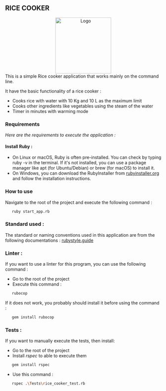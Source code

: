## RICE COOKER

<div align="center">
    <img src="https://cdn-icons-png.flaticon.com/256/4152/4152586.png" alt="Logo" width="180" height="180">
</div>
This is a simple Rice cooker application that works mainly on the command line.


It have the basic functionality of a rice cooker :
* Cooks rice with water with 10 Kg and 10 L as the maximum limit
* Cooks other ingredients like vegetables using the steam of the water
* Timer in minutes with warming mode

### Requirements
_Here are the requirements to execute the application :_

#### Install Ruby :
* On Linux or macOS, Ruby is often pre-installed. You can check by typing ruby -v in the terminal. If it's not installed, you can use a package manager like apt (for Ubuntu/Debian) or brew (for macOS) to install it.
* On Windows, you can download the RubyInstaller from [rubyinstaller.org](https://rubyinstaller.org/downloads/) and follow the installation instructions.

### How to use
Navigate to the root of the project and execute the following command :
```sh
   ruby start_app.rb
```

### Standard used :
The standard or naming conventions used in this application are from the following documentations :
[rubystyle.guide](https://rubystyle.guide/)


### Linter :
If you want to use a linter for this program, you can use the following command :
- Go to the root of the project
- Execute this command :
```sh
   rubocop
```

If it does not work, you probably should install it before using the command :
```sh
   gem install rubocop
```

### Tests :
If you want to manually execute the tests, then install:
* Go to the root of the project
* Install _rspec_ to able to execute them
```sh
   gem install rspec
```
* Use this command :
```sh
   rspec .\Tests\rice_cooker_test.rb
```
